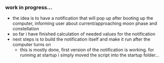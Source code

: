 ### work in progress...
- the idea is to have a notification that will pop up after booting up the computer, informing user about current/approaching moon phase and constellation
- so far i have finished calculation of needed values for the notification
- next steps is to build the notification itself and make it run after the computer turns on
  -  this is mostly done, first version of the notification is working. for running at startup i simply moved the script into the startup folder...
